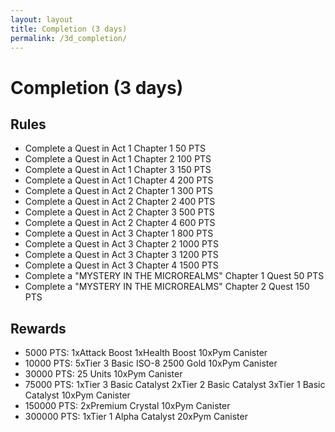 ```yaml
---
layout: layout
title: Completion (3 days)
permalink: /3d_completion/
---
```


# Completion (3 days)


## Rules
- Complete a Quest in Act 1 Chapter 1 50 PTS
- Complete a Quest in Act 1 Chapter 2 100 PTS
- Complete a Quest in Act 1 Chapter 3 150 PTS
- Complete a Quest in Act 1 Chapter 4 200 PTS
- Complete a Quest in Act 2 Chapter 1 300 PTS
- Complete a Quest in Act 2 Chapter 2 400 PTS
- Complete a Quest in Act 2 Chapter 3 500 PTS
- Complete a Quest in Act 2 Chapter 4 600 PTS
- Complete a Quest in Act 3 Chapter 1 800 PTS
- Complete a Quest in Act 3 Chapter 2 1000 PTS
- Complete a Quest in Act 3 Chapter 3 1200 PTS
- Complete a Quest in Act 3 Chapter 4 1500 PTS
- Complete a "MYSTERY IN THE MICROREALMS" Chapter 1 Quest 50 PTS
- Complete a "MYSTERY IN THE MICROREALMS" Chapter 2 Quest 150 PTS

## Rewards
- 5000   PTS: 1xAttack Boost 1xHealth Boost 10xPym Canister
- 10000  PTS: 5xTier 3 Basic ISO-8 2500 Gold 10xPym Canister
- 30000  PTS: 25 Units 10xPym Canister
- 75000  PTS: 1xTier 3 Basic Catalyst 2xTier 2 Basic Catalyst 3xTier 1 Basic Catalyst 10xPym Canister
- 150000 PTS: 2xPremium Crystal 10xPym Canister
- 300000 PTS: 1xTier 1 Alpha Catalyst 20xPym Canister